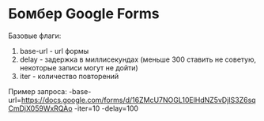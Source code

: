 
Бомбер Google Forms
=============

Базовые флаги:
1. base-url - url формы
2. delay - задержка в миллисекундах (меньше 300 ставить не советую, некоторые записи могут не дойти)
3. iter - количество повторений
        
Пример запроса: -base-url=https://docs.google.com/forms/d/16ZMcU7NOGL10ElHdNZ5vDjIS3Z6sqCmDjX059WxRQAo -iter=10 -delay=100
